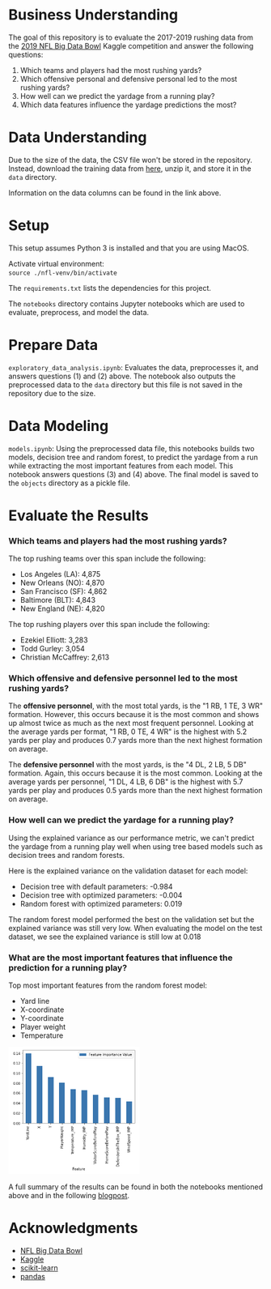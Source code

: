 # Business Understanding
The goal of this repository is to evaluate the 2017-2019 rushing data from the 
[2019 NFL 
Big Data Bowl](https://www.kaggle.com/c/nfl-big-data-bowl-2020/overview) 
Kaggle competition and answer the following questions:

1. Which teams and players had the most rushing yards?
2. Which offensive personal and defensive personal led to the most rushing 
yards?
3. How well can we predict the yardage from a running play?
4. Which data features influence the yardage predictions the most?

# Data Understanding

Due to the size of the data, the CSV file won't be stored in the repository. 
Instead, download the training data from 
[here](https://www.kaggle.com/c/nfl-big-data-bowl-2020/data), unzip it, 
and store it in the `data` directory.

Information on the data columns can be found in the link above.

# Setup

This setup assumes Python 3 is installed and that you are using MacOS.

Activate virtual environment:  
`source ./nfl-venv/bin/activate`

The `requirements.txt` lists the dependencies for this project.

The `notebooks` directory contains Jupyter notebooks which are used to 
evaluate, preprocess, and model the data.

# Prepare Data
`exploratory_data_analysis.ipynb`: Evaluates the data, preprocesses it, 
and answers questions (1) and (2) above. The notebook also outputs the 
preprocessed data to the `data` directory but this file is not saved in the 
repository due to the size.

# Data Modeling
`models.ipynb`: Using the preprocessed data file, this notebooks builds two 
models, decision tree and random forest, to predict the yardage from a run 
while extracting the most important features from each model. 
This notebook answers questions (3) and (4) above. The final model is saved 
to the `objects` directory as a pickle file.

# Evaluate the Results

### Which teams and players had the most rushing yards?
The top rushing teams over this span include the following:
* Los Angeles (LA): 4,875
* New Orleans (NO): 4,870
* San Francisco (SF): 4,862
* Baltimore (BLT): 4,843
* New England (NE): 4,820

The top rushing players over this span include the following:
* Ezekiel Elliott: 3,283 
* Todd Gurley: 3,054 
* Christian McCaffrey: 2,613

### Which offensive and defensive personnel led to the most rushing yards?
The **offensive personnel**, with the most total yards, is the "1 RB, 1 TE, 3 WR" 
formation. However, this occurs because it is the most common and shows up 
almost twice as much as the next most frequent personnel. Looking at the 
average yards per format, "1 RB, 0 TE, 4 WR" is the highest with 5.2 yards 
per play and produces 0.7 yards more than the next highest formation on 
average. 

The **defensive personnel** with the most yards, is the "4 DL, 2 LB, 5 DB" 
formation. Again, this occurs because it is the most common. Looking at the 
average yards per personnel, "1 DL, 4 LB, 6 DB" is the highest with 5.7 yards 
per play and produces 0.5 yards more than the next highest formation on 
average. 

### How well can we predict the yardage for a running play?
Using the explained variance as our performance metric, we can't predict the 
yardage from a running play well when using tree based models such as 
decision trees and random forests. 

Here is the explained variance on the validation dataset for each model:  
* Decision tree with default parameters: -0.984
* Decision tree with optimized parameters: -0.004
* Random forest with optimized parameters: 0.019

The random forest model performed the best on the validation set but the 
explained variance was still very low. When evaluating the model on the test 
dataset, we see the explained variance is still low at 0.018

### What are the most important features that influence the prediction for a running play?
Top most important features from the random forest model:
* Yard line
* X-coordinate
* Y-coordinate
* Player weight
* Temperature

![Feature Importance Graph](https://github.com/jonathanmnovak/nfl-big-data-bowl-2019/blob/main/images/model_feature_importance.png?raw=True)

A full summary of the results can be found in both the notebooks mentioned above 
and in the following 
[blogpost](https://medium.com/@jonathan.m.novak/why-replacing-nfl-coaches-with-ai-is-not-so-simple-abbc101daf0c).

# Acknowledgments
* [NFL Big Data Bowl](https://operations.nfl.com/gameday/analytics/big-data-bowl/)
* [Kaggle](https://www.kaggle.com/c/nfl-big-data-bowl-2020/overview)
* [scikit-learn](https://scikit-learn.org/stable/index.html)
* [pandas](https://pandas.pydata.org/)